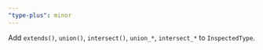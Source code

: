 ```yaml
---
"type-plus": minor
---
```


Add `extends()`, `union()`, `intersect()`, `union_*`, `intersect_*` to `InspectedType`.

